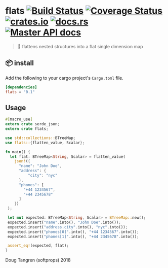 # flats [![Build Status](https://travis-ci.org/softprops/flats.svg?branch=master)](https://travis-ci.org/softprops/flats) [![Coverage Status](https://coveralls.io/repos/github/softprops/flats/badge.svg)](https://coveralls.io/github/softprops/flats) [![crates.io](https://img.shields.io/crates/v/flats.svg)](https://crates.io/crates/flats) [![docs.rs](https://docs.rs/flats/badge.svg)](https://docs.rs/flats) [![Master API docs](https://img.shields.io/badge/docs-master-green.svg)](https://softprops.github.io/flats)

> 🥞 flattens nested structures into a flat single dimension map

## 📦 install

Add the following to your cargo project's `Cargo.toml` file.

```toml
[dependencies]
flats = "0.1"
```

## Usage

```rust
#[macro_use]
extern crate serde_json;
extern crate flats;

use std::collections::BTreeMap;
use flats::{flatten_value, Scalar};

fn main() {
  let flat: BTreeMap<String, Scalar> = flatten_value(
    json!({
      "name": "John Doe",
      "address": {
          "city": "nyc"
      },
      "phones": [
        "+44 1234567",
        "+44 2345678"
      ]
    })
 );

 let mut expected: BTreeMap<String, Scalar> = BTreeMap::new();
 expected.insert("name".into(), "John Doe".into());
 expected.insert("address.city".into(), "nyc".into());
 expected.insert("phones[0]".into(), "+44 1234567".into());
 expected.insert("phones[1]".into(), "+44 2345678".into());

 assert_eq!(expected, flat);
}
```

Doug Tangren (softprops) 2018

